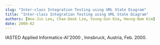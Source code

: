 ```yaml
---
slug: "Inter-class Integration Testing using UML State Diagram"
title: "Inter-class Integration Testing using UML State Diagram"
authors: [Woo-Jin Lee, Chae-Deok Lim, Young-Gon Kim, Heung-Nam Kim]
date: 2000-02
---
```


IASTED Applied Informatics-AI'2000 , Innsbruck, Austria, Feb. 2000.
